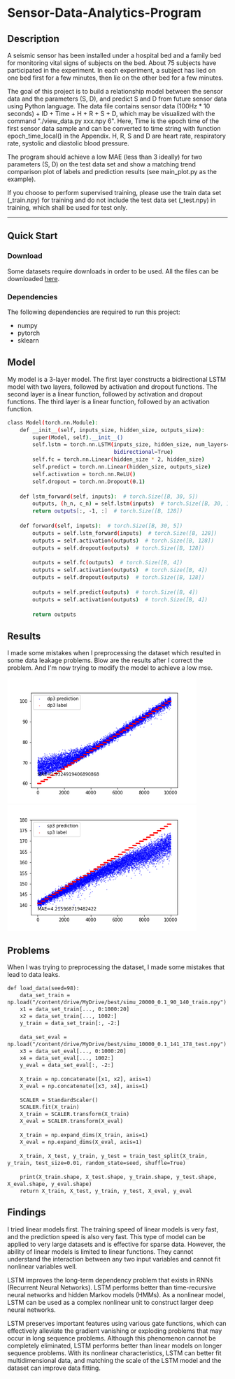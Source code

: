 # Sensor-Data-Analytics-Program

## Description
A seismic sensor has been installed under a hospital bed and a family bed for monitoring vital signs of subjects on the bed. About 75 subjects have participated in the experiment. In each experiment, a subject has lied on one bed first for a few minutes, then lie on the other bed for a few minutes.

The goal of this project is to build a relationship model between the sensor data and the parameters (S, D), and predict S and D from future sensor data using Python language. The data file contains sensor data (100Hz * 10 seconds) + ID + Time + H + R + S + D, which may be visualized with the command "./view_data.py xxx.npy 6". Here, Time is the epoch time of the first sensor data sample and can be converted to time string with function epoch_time_local() in the Appendix. H, R, S and D are heart rate, respiratory rate, systolic and diastolic blood pressure.

The program should achieve a low MAE (less than 3 ideally) for two parameters (S, D) on the test data set and show a matching trend comparison plot of labels and prediction results (see main_plot.py as the example).

If you choose to perform supervised training, please use the train data set (_train.npy) for training and do not include the test data set (_test.npy) in training, which shall be used for test only.

---

## Quick Start

### Download
Some datasets require downloads in order to be used. All the files can be downloaded [here](https://www.dropbox.com/sh/kpiit4ly8l47mo4/AACqFLwGjgcOhyr6GN-669PZa?dl=0).

### Dependencies
The following dependencies are required to run this project:
* numpy
* pytorch
* sklearn

## Model
My model is a 3-layer model. 
The first layer constructs a bidirectional LSTM model with two layers, followed by activation and dropout functions.
The second layer is a linear function, followed by activation and dropout functions.
The third layer is a linear function, followed by an activation function.
```sh
class Model(torch.nn.Module):
    def __init__(self, inputs_size, hidden_size, outputs_size):
        super(Model, self).__init__()
        self.lstm = torch.nn.LSTM(inputs_size, hidden_size, num_layers=2, batch_first=True, dropout=0.2,
                                  bidirectional=True)
        self.fc = torch.nn.Linear(hidden_size * 2, hidden_size)
        self.predict = torch.nn.Linear(hidden_size, outputs_size)
        self.activation = torch.nn.ReLU()
        self.dropout = torch.nn.Dropout(0.1)

    def lstm_forward(self, inputs):  # torch.Size([B, 30, 5])
        outputs, (h_n, c_n) = self.lstm(inputs)  # torch.Size([B, 30, 128])
        return outputs[:, -1, :]  # torch.Size([B, 128])

    def forward(self, inputs):  # torch.Size([B, 30, 5])
        outputs = self.lstm_forward(inputs)  # torch.Size([B, 128])
        outputs = self.activation(outputs)  # torch.Size([B, 128])
        outputs = self.dropout(outputs)  # torch.Size([B, 128])

        outputs = self.fc(outputs)  # torch.Size([B, 4])
        outputs = self.activation(outputs)  # torch.Size([B, 4])
        outputs = self.dropout(outputs)  # torch.Size([B, 128])

        outputs = self.predict(outputs)  # torch.Size([B, 4])
        outputs = self.activation(outputs)  # torch.Size([B, 4])

        return outputs
```

## Results 
I made some mistakes when I preprocessing the dataset which resulted in some data leakage problems. Blow are the results after I correct the problem. And I'm now trying to modify the model to achieve a low mse.

![img](https://github.com/Ed1sonChen/sensor-data-analytics-program/blob/master/dp2.png)
![img](https://github.com/Ed1sonChen/sensor-data-analytics-program/blob/master/sp2.png)

## Problems
When I was trying to preprocessing the dataset, I made some mistakes that lead to data leaks.

```
def load_data(seed=98):
    data_set_train = np.load("/content/drive/MyDrive/best/simu_20000_0.1_90_140_train.npy")
    x1 = data_set_train[..., 0:1000:20]
    x2 = data_set_train[..., 1002:]
    y_train = data_set_train[:, -2:]

    data_set_eval = np.load("/content/drive/MyDrive/best/simu_10000_0.1_141_178_test.npy")
    x3 = data_set_eval[..., 0:1000:20]
    x4 = data_set_eval[..., 1002:]
    y_eval = data_set_eval[:, -2:]

    X_train = np.concatenate([x1, x2], axis=1)
    X_eval = np.concatenate([x3, x4], axis=1)

    SCALER = StandardScaler()
    SCALER.fit(X_train)
    X_train = SCALER.transform(X_train)
    X_eval = SCALER.transform(X_eval)

    X_train = np.expand_dims(X_train, axis=1)
    X_eval = np.expand_dims(X_eval, axis=1)

    X_train, X_test, y_train, y_test = train_test_split(X_train, y_train, test_size=0.01, random_state=seed, shuffle=True)

    print(X_train.shape, X_test.shape, y_train.shape, y_test.shape, X_eval.shape, y_eval.shape)
    return X_train, X_test, y_train, y_test, X_eval, y_eval

```
## Findings
I tried linear models first. The training speed of linear models is very fast, and the prediction speed is also very fast. This type of model can be applied to very large datasets and is effective for sparse data. However, the ability of linear models is limited to linear functions. They cannot understand the interaction between any two input variables and cannot fit nonlinear variables well.

LSTM improves the long-term dependency problem that exists in RNNs (Recurrent Neural Networks). LSTM performs better than time-recursive neural networks and hidden Markov models (HMMs). As a nonlinear model, LSTM can be used as a complex nonlinear unit to construct larger deep neural networks.

LSTM preserves important features using various gate functions, which can effectively alleviate the gradient vanishing or exploding problems that may occur in long sequence problems. Although this phenomenon cannot be completely eliminated, LSTM performs better than linear models on longer sequence problems. With its nonlinear characteristics, LSTM can better fit multidimensional data, and matching the scale of the LSTM model and the dataset can improve data fitting.
